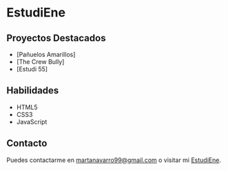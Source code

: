 # EstudiEne

## Proyectos Destacados

- [Pañuelos Amarillos]
- [The Crew Bully]
- [Estudi 55]

## Habilidades

- HTML5
- CSS3
- JavaScript


## Contacto

Puedes contactarme en [martanavarro99@gmail.com](mailto:martanavarro99@gmail.com) o visitar mi [EstudiEne](#https://www.martaene.com).
